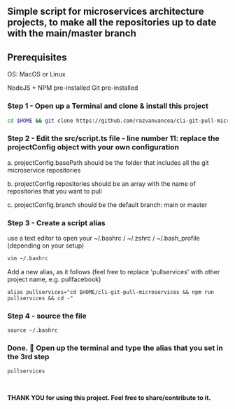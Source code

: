 ## Simple script for microservices architecture projects, to make all the repositories up to date with the main/master branch



## Prerequisites

OS: MacOS or Linux

NodeJS + NPM pre-installed
Git pre-installed
<br />

### Step 1 - Open up a Terminal and clone & install this project

```sh
cd $HOME && git clone https://github.com/razvanvancea/cli-git-pull-microservices && cd $HOME/cli-git-pull-microservices && npm install
```

### Step 2 - Edit the src/script.ts file - line number 11: replace the projectConfig object with your own configuration

a. projectConfig.basePath should be the folder that includes all the git microservice repositories

b. projectConfig.repositories should be an array with the name of repositories that you want to pull

c. projectConfig.branch should be the default branch: main or master

### Step 3 - Create a script alias

use a text editor to open your ~/.bashrc / ~/.zshrc / ~/.bash_profile (depending on your setup)

```sh
vim ~/.bashrc
```

Add a new alias, as it follows (feel free to replace 'pullservices' with other project name, e.g. pullfacebook)

```
alias pullservices="cd $HOME/cli-git-pull-microservices && npm run pullservices && cd -"
```

### Step 4 - source the file

```
source ~/.bashrc
```

### Done. :100: Open up the terminal and type the alias that you set in the 3rd step

```
pullservices
```

<br />

<b> THANK YOU <b/> for using this project. Feel free to share/contribute to it.

